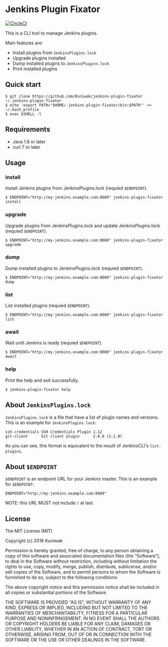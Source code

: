 Jenkins Plugin Fixator
======================

[![CircleCI](https://circleci.com/gh/Kuniwak/jenkins-plugin-fixator/tree/master.svg?style=svg)](https://circleci.com/gh/Kuniwak/jenkins-plugin-fixator/tree/master)

This is a CLI tool to manage Jenkins plugins.

Main features are:

- Install plugins from `JenkinsPlugins.lock`
- Upgrade plugins installed
- Dump installed plugins to `JenkinsPlugins.lock`
- Print installed plugins



Quick start
-----------

```console
$ git clone https://github.com/Kuniwak/jenkins-plugin-fixator ~/.jenkins-plugin-fixator
$ echo 'export PATH="$HOME/.jenkins-plugin-fixator/bin:$PATH"' >> ~/.bash_profile
$ exec $SHELL -l
```


Requirements
------------

- Java 1.8 or later
- curl 7 or later



Usage
-----
### install

Install Jenkins plugins from JenkinsPlugins.lock (requied `$ENDPOINT`).

```console
$ ENDPOINT="http://my-jenkins.example.com:8080" jenkins-plugin-fixator install
```



### upgrade

Upgrade plugins from JenkinsPlugins.lock and update JenkinsPlugins.lock (requied `$ENDPOINT`).

```console
$ ENDPOINT="http://my-jenkins.example.com:8080" jenkins-plugin-fixator upgrade
```



### dump

Dump installed plugins to JenkinsPlugins.lock (requied `$ENDPOINT`).

```console
$ ENDPOINT="http://my-jenkins.example.com:8080" jenkins-plugin-fixator dump
```



### list

List installed plugins (requied `$ENDPOINT`).

```console
$ ENDPOINT="http://my-jenkins.example.com:8080" jenkins-plugin-fixator list
```



### await

Wait until Jenkins is ready (requied `$ENDPOINT`).

```console
$ ENDPOINT="http://my-jenkins.example.com:8080" jenkins-plugin-fixator await
```



### help

Print the help and exit successfully.

```console
$ jenkins-plugin-fixator help
```



About `JenkinsPlugins.lock`
---------------------------

`JenkinsPlugins.lock` is a file that have a list of plugin names and versions.
This is an example for `JenkinsPlugins.lock`:

```
ssh-credentials SSH Credentials Plugin 1.12
git-client      Git client plugin      2.0.0 (2.1.0)
```

As you can see, this format is equivalent to the result of JenkinsCLI's `list-plugins`.



About `$ENDPOINT`
-----------------

`$ENDPOINT` is an endpoint URL for your Jenkins master.
This is an example for `$ENDPOINT`:

```
ENDPOINT="http://my-jenkins.example.com:8080"
```

NOTE: this URL MUST not include `/` at last.



License
-------

The MIT License (MIT)

Copyright (c) 2016 Kuniwak

Permission is hereby granted, free of charge, to any person obtaining a copy of this software and associated documentation files (the “Software”), to deal in the Software without restriction, including without limitation the rights to use, copy, modify, merge, publish, distribute, sublicense, and/or sell copies of the Software, and to permit persons to whom the Software is furnished to do so, subject to the following conditions:

The above copyright notice and this permission notice shall be included in all copies or substantial portions of the Software.

THE SOFTWARE IS PROVIDED “AS IS”, WITHOUT WARRANTY OF ANY KIND, EXPRESS OR IMPLIED, INCLUDING BUT NOT LIMITED TO THE WARRANTIES OF MERCHANTABILITY, FITNESS FOR A PARTICULAR PURPOSE AND NONINFRINGEMENT. IN NO EVENT SHALL THE AUTHORS OR COPYRIGHT HOLDERS BE LIABLE FOR ANY CLAIM, DAMAGES OR OTHER LIABILITY, WHETHER IN AN ACTION OF CONTRACT, TORT OR OTHERWISE, ARISING FROM, OUT OF OR IN CONNECTION WITH THE SOFTWARE OR THE USE OR OTHER DEALINGS IN THE SOFTWARE.
